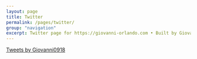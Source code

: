 ```yaml
---
layout: page  
title: Twitter  
permalink: /pages/twitter/  
group: "navigation"  
excerpt: Twitter page for https://giovanni-orlando.com • Built by Giovanni Orlando, Powered by Jekyll. Computer Engineer • Food Lover • Tech Enthusiast • @giovanni0918  
---
```

<section id="twitter__timeline">
    <a class="twitter-timeline" href="https://twitter.com/Giovanni0918">Tweets by Giovanni0918</a>
    <script async src="//platform.twitter.com/widgets.js" charset="utf-8"></script>
</section>